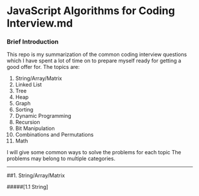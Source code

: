 # JavaScript Algorithms for Coding Interview.md
### Brief Introduction

This repo is my summarization of the common coding interview questions which I have spent a lot of time on to prepare myself ready for getting a good offer for. The topics are:
1. String/Array/Matrix
2. Linked List
3. Tree
4. Heap
5. Graph
6. Sorting
7. Dynamic Programming
8. Recursion
9. Bit Manipulation
10. Combinations and Permutations
11. Math

I will give some common ways to solve the problems for each topic The problems may belong to multiple categories.

------------

##1. String/Array/Matrix

#####[1.1 String]

